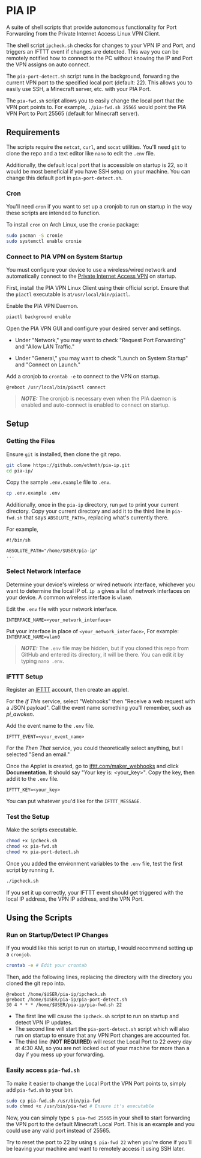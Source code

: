 # PIA IP

A suite of shell scripts that provide autonomous functionality for Port Forwarding from the Private Internet Access Linux VPN Client.

The shell script `ipcheck.sh` checks for changes to your VPN IP and Port, and triggers an IFTTT event if changes are detected. This way you can be remotely notified how to connect to the PC without knowing the IP and Port the VPN assigns on auto connect.

The `pia-port-detect.sh` script runs in the background, forwarding the current VPN port to the specified local port (default: 22). This allows you to easily use SSH, a Minecraft server, etc. with your PIA Port.

The `pia-fwd.sh` script allows you to easily change the local port that the VPN port points to. For example, `./pia-fwd.sh 25565` would point the PIA VPN Port to Port 25565 (default for Minecraft server).

## Requirements

The scripts require the `netcat`, `curl`, and `socat` utilities. You'll need `git` to clone the repo and a text editor like `nano` to edit the `.env` file.

Additionally, the default local port that is accessible on startup is 22, so it would be most beneficial if you have SSH setup on your machine. You can change this default port in `pia-port-detect.sh`.

### Cron

You'll need `cron` if you want to set up a cronjob to run on startup in the way these scripts are intended to function.

To install `cron` on Arch Linux, use the `cronie` package:

```sh
sudo pacman -S cronie
sudo systemctl enable cronie
```

### Connect to PIA VPN on System Startup

You must configure your device to use a wireless/wired network and automatically connect to the [Private Internet Access VPN](https://www.privateinternetaccess.com/download/linux-vpn) on startup.

First, install the PIA VPN Linux Client using their official script. Ensure that the `piactl` executable is at`/usr/local/bin/piactl`.

Enable the PIA VPN Daemon.

```sh
piactl background enable
```

Open the PIA VPN GUI and configure your desired server and settings.

- Under "Network," you may want to check "Request Port Forwarding" and "Allow LAN Traffic."

- Under "General," you may want to check "Launch on System Startup" and "Connect on Launch."

Add a cronjob to `crontab -e` to connect to the VPN on startup.

```
@reboot /usr/local/bin/piactl connect
```

> **_NOTE:_** The cronjob is necessary even when the PIA daemon is enabled and auto-connect is enabled to connect on startup.

## Setup

### Getting the Files

Ensure `git` is installed, then clone the git repo.

```sh
git clone https://github.com/ethmth/pia-ip.git
cd pia-ip/
```

Copy the sample `.env.example` file to `.env`.

```sh
cp .env.example .env
```

Additionally, once in the `pia-ip` directory, run `pwd` to print your current directory. Copy your current directory and add it to the third line in `pia-fwd.sh` that says `ABSOLUTE_PATH=`, replacing what's currently there.

For example,

```
#!/bin/sh

ABSOLUTE_PATH="/home/$USER/pia-ip"
...
```

### Select Network Interface

Determine your device's wireless or wired network interface, whichever you want to determine the local IP of. `ip a` gives a list of network interfaces on your device. A common wireless interface is `wlan0`.

Edit the `.env` file with your network interface.

```
INTERFACE_NAME=<your_network_interface>
```

Put your interface in place of `<your_network_interface>`,
For example: `INTERFACE_NAME=wlan0`

> **_NOTE:_** The `.env` file may be hidden, but if you cloned this repo from GitHub and entered its directory, it will be there. You can edit it by typing `nano .env`.

### IFTTT Setup

Register an [IFTTT](https://ifttt.com/) account, then create an applet.

For the _If This_ service, select "Webhooks" then "Receive a web request with a JSON payload". Call the event name something you'll remember, such as _pi_awoken_.

Add the event name to the `.env` file.

```
IFTTT_EVENT=<your_event_name>
```

For the _Then That_ service, you could theoretically select anything, but I selected "Send an email."

Once the Applet is created, go to [ifttt.com/maker_webhooks](https://ifttt.com/maker_webhooks) and click **Documentation**. It should say "Your key is: <your_key>". Copy the key, then add it to the `.env` file.

```
IFTTT_KEY=<your_key>
```

You can put whatever you'd like for the `IFTTT_MESSAGE`.

### Test the Setup

Make the scripts executable.

```sh
chmod +x ipcheck.sh
chmod +x pia-fwd.sh
chmod +x pia-port-detect.sh
```

Once you added the environment variables to the `.env` file, test the first script by running it.

```sh
./ipcheck.sh
```

If you set it up correctly, your IFTTT event should get triggered with the local IP address, the VPN IP address, and the VPN Port.

## Using the Scripts

### Run on Startup/Detect IP Changes

If you would like this script to run on startup, I would recommend setting up a `cronjob`.

```sh
crontab -e # Edit your crontab
```

Then, add the following lines, replacing the directory with the directory you cloned the git repo into.

```
@reboot /home/$USER/pia-ip/ipcheck.sh
@reboot /home/$USER/pia-ip/pia-port-detect.sh
30 4 * * * /home/$USER/pia-ip/pia-fwd.sh 22
```

- The first line will cause the `ipcheck.sh` script to run on startup and detect VPN IP updates.
- The second line will start the `pia-port-detect.sh` script which will also run on startup to ensure that any VPN Port changes are accounted for.
- The third line (**NOT REQUIRED**) will reset the Local Port to 22 every day at 4:30 AM, so you are not locked out of your machine for more than a day if you mess up your forwarding.

### Easily access `pia-fwd.sh`

To make it easier to change the Local Port the VPN Port points to, simply add `pia-fwd.sh` to your bin.

```sh
sudo cp pia-fwd.sh /usr/bin/pia-fwd
sudo chmod +x /usr/bin/pia-fwd # Ensure it's executable
```

Now, you can simply type `$ pia-fwd 25565` in your shell to start forwarding the VPN port to the default Minecraft Local Port. This is an example and you could use any valid port instead of 25565.

Try to reset the port to 22 by using `$ pia-fwd 22` when you're done if you'll be leaving your machine and want to remotely access it using SSH later.
